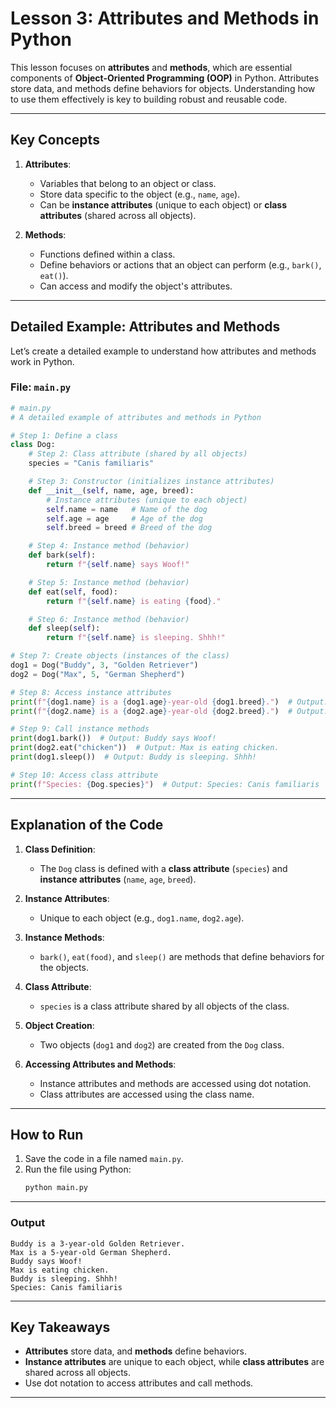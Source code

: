 # Lesson 3: Attributes and Methods in Python

This lesson focuses on **attributes** and **methods**, which are essential components of **Object-Oriented Programming (OOP)** in Python. Attributes store data, and methods define behaviors for objects. Understanding how to use them effectively is key to building robust and reusable code.

---

## Key Concepts

1. **Attributes**:

   - Variables that belong to an object or class.
   - Store data specific to the object (e.g., `name`, `age`).
   - Can be **instance attributes** (unique to each object) or **class attributes** (shared across all objects).

2. **Methods**:
   - Functions defined within a class.
   - Define behaviors or actions that an object can perform (e.g., `bark()`, `eat()`).
   - Can access and modify the object's attributes.

---

## Detailed Example: Attributes and Methods

Let’s create a detailed example to understand how attributes and methods work in Python.

### File: `main.py`

```python
# main.py
# A detailed example of attributes and methods in Python

# Step 1: Define a class
class Dog:
    # Step 2: Class attribute (shared by all objects)
    species = "Canis familiaris"

    # Step 3: Constructor (initializes instance attributes)
    def __init__(self, name, age, breed):
        # Instance attributes (unique to each object)
        self.name = name   # Name of the dog
        self.age = age     # Age of the dog
        self.breed = breed # Breed of the dog

    # Step 4: Instance method (behavior)
    def bark(self):
        return f"{self.name} says Woof!"

    # Step 5: Instance method (behavior)
    def eat(self, food):
        return f"{self.name} is eating {food}."

    # Step 6: Instance method (behavior)
    def sleep(self):
        return f"{self.name} is sleeping. Shhh!"

# Step 7: Create objects (instances of the class)
dog1 = Dog("Buddy", 3, "Golden Retriever")
dog2 = Dog("Max", 5, "German Shepherd")

# Step 8: Access instance attributes
print(f"{dog1.name} is a {dog1.age}-year-old {dog1.breed}.")  # Output: Buddy is a 3-year-old Golden Retriever.
print(f"{dog2.name} is a {dog2.age}-year-old {dog2.breed}.")  # Output: Max is a 5-year-old German Shepherd.

# Step 9: Call instance methods
print(dog1.bark())  # Output: Buddy says Woof!
print(dog2.eat("chicken"))  # Output: Max is eating chicken.
print(dog1.sleep())  # Output: Buddy is sleeping. Shhh!

# Step 10: Access class attribute
print(f"Species: {Dog.species}")  # Output: Species: Canis familiaris
```

---

## Explanation of the Code

1. **Class Definition**:

   - The `Dog` class is defined with a **class attribute** (`species`) and **instance attributes** (`name`, `age`, `breed`).

2. **Instance Attributes**:

   - Unique to each object (e.g., `dog1.name`, `dog2.age`).

3. **Instance Methods**:

   - `bark()`, `eat(food)`, and `sleep()` are methods that define behaviors for the objects.

4. **Class Attribute**:

   - `species` is a class attribute shared by all objects of the class.

5. **Object Creation**:

   - Two objects (`dog1` and `dog2`) are created from the `Dog` class.

6. **Accessing Attributes and Methods**:
   - Instance attributes and methods are accessed using dot notation.
   - Class attributes are accessed using the class name.

---

## How to Run

1. Save the code in a file named `main.py`.
2. Run the file using Python:
   ```bash
   python main.py
   ```

---

### Output

```
Buddy is a 3-year-old Golden Retriever.
Max is a 5-year-old German Shepherd.
Buddy says Woof!
Max is eating chicken.
Buddy is sleeping. Shhh!
Species: Canis familiaris
```

---

## Key Takeaways

- **Attributes** store data, and **methods** define behaviors.
- **Instance attributes** are unique to each object, while **class attributes** are shared across all objects.
- Use dot notation to access attributes and call methods.

---
